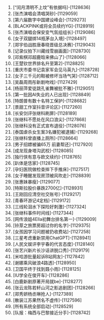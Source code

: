 
1. [“闰月清明不上坟”有依据吗]-[1128636]
1. [张杰演唱会清唱哭砂]-[1129059]
1. [第六届数字中国建设峰会]-[1129273]
1. [BLACKPINK或将全员续约YG]-[1128919]
1. [张杰演唱会保安变气氛组组长]-[1129086]
1. [女子双腿绑14瓶茅台入境]-[1128497]
1. [郑宇伯战胜唐春晓晋级总决赛]-[1129043]
1. [记录仪拍下川藏线雪崩画面]-[1128730]
1. [邓紫棋邓超鹿晗来佛山了]-[1128066]
1. [王楚钦世界排名升至第2]-[1128825]
1. [重庆市委书记袁家军会见马英九]-[1128728]
1. [女子三千元的鞋被修坏当场气哭]-[1128712]
1. [吴磊周雨彤新剧吻戏]-[1127429]
1. [杨丽萍爱徒跳孔雀舞被批不雅]-[1129051]
1. [第一批因AI失业的人已出现]-[1128849]
1. [特朗普有数十名特工保护]-[1128682]
1. [景甜工作室抖音评论区]-[1127260]
1. [长安剑评张继科刷屏]-[1128189]
1. [张继科不愿处在风口浪尖]-[1127868]
1. [张继科没有正式宣布退役]-[1128076]
1. [泰国虐杀女生案3名嫌犯被逮捕]-[1129268]
1. [张继科曾直播上厕所]-[1128664]
1. [男子招嫖被骗65万 前妻帮还]-[1127920]
1. [成龙现身塔沟武校]-[1128085]
1. [独行侠有意与欧文续约]-[1128765]
1. [趴体是恁家]-[1128745]
1. [孕妇医院做检查摔下手推床]-[1127517]
1. [女子睡醒发现房顶被风吹走]-[1128839]
1. [张惠妹暴瘦]-[1129077]
1. [特斯拉股价暴跌2700亿]-[1128931]
1. [王刚回应清空社交账号]-[1129217]
1. [青春环游记4定档]-[1129172]
1. [三线轮洄水下探险好刺激]-[1127324]
1. [张继科事件时间线]-[1127344]
1. [网传浪姐4Ella初舞台排名第一]-[1129009]
1. [铃芽之旅票房超过你的名字]-[1129375]
1. [女孩因学习问题被扔收费站]-[1127258]
1. [三星考虑重新禁用ChatGPT]-[1128941]
1. [人民文娱评李宇春的代言态度]-[1128140]
1. [张艺兴新片长沙话讲脱口秀]-[1129179]
1. [米哈游批量起诉B站网友]-[1127842]
1. [谢娜乘风破浪4路透]-[1128950]
1. [卫国平终于找到聂小雨]-[1128125]
1. [IU学全在俊开车]-[1128286]
1. [白鹿新剧原著开局就be]-[1128277]
1. [张云龙陈若轩山河之影追剧团]-[1128266]
1. [郑秀妍杨丞琳抢人]-[1127389]
1. [散装江苏果然名不虚传]-[1127596]
1. [所有系统全部启动]-[1128529]
1. [队报：梅西与巴黎接近分手]-[1128742]